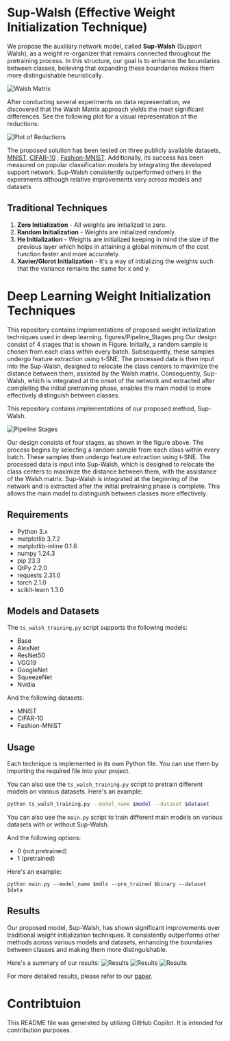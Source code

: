 # Sup-Walsh (Effective Weight Initialization Technique)

We propose the auxiliary network model, called  $\textbf{Sup-Walsh}$  (Support Walsh), as a weight re-organizer that remains connected throughout the pretraining process. In this structure, our goal is to enhance the boundaries between classes, believing that expanding these boundaries makes them more distinguishable heuristically.

![Walsh Matrix](figures/Walsh_Matrix.png)


After conducting several experiments on data representation, we discovered that the Walsh Matrix approach yields the most significant differences. See the following plot for a visual representation of the reductions: 

![Plot of Reductions](figures/Plot_of_Reductions.png)

The proposed solution has been tested on three publicly available datasets, [MNIST](http://yann.lecun.com/exdb/mnist/), [CIFAR-10](https://www.cs.toronto.edu/~kriz/cifar.html) , [Fashion-MNIST](https://github.com/zalandoresearch/fashion-mnist). Additionally, its success has been measured on popular classification models by integrating the developed support network. Sup-Walsh consistently outperformed others in the experiments although relative improvements vary across models and datasets


## Traditional Techniques

1. **Zero Initialization** - All weights are initialized to zero.
2. **Random Initialization** - Weights are initialized randomly.
3. **He Initialization** - Weights are initialized keeping in mind the size of the previous layer which helps in attaining a global minimum of the cost function faster and more accurately.
4. **Xavier/Glorot Initialization** - It's a way of initializing the weights such that the variance remains the same for x and y.


# Deep Learning Weight Initialization Techniques

This repository contains implementations of proposed weight initialization techniques used in deep learning. figures/Pipeline_Stages.png
Our design consist of 4 stages that is shown in Figure.  Initially, a random sample is chosen from each class within every batch. Subsequently, these samples undergo feature extraction using t-SNE. The processed data is then input into the Sup-Walsh, designed to relocate the class centers to maximize the distance between them, assisted by the Walsh matrix. Consequently, Sup-Walsh, which is integrated at the onset of the network and extracted after completing the initial pretraining phase, enables the main model to more effectively distinguish between classes. 

This repository contains implementations of our proposed method, Sup-Walsh. 

![Pipeline Stages](figures/Pipeline_Stages.png)

Our design consists of four stages, as shown in the figure above. The process begins by selecting a random sample from each class within every batch. These samples then undergo feature extraction using t-SNE. The processed data is input into Sup-Walsh, which is designed to relocate the class centers to maximize the distance between them, with the assistance of the Walsh matrix. Sup-Walsh is integrated at the beginning of the network and is extracted after the initial pretraining phase is complete. This allows the main model to distinguish between classes more effectively.

## Requirements

- Python 3.x
- matplotlib 3.7.2
- matplotlib-inline 0.1.6
- numpy 1.24.3
- pip  23.3
- QtPy 2.2.0
- requests 2.31.0
- torch 2.1.0
- scikit-learn 1.3.0

## Models and Datasets

The `ts_walsh_training.py` script supports the following models:

- Base
- AlexNet
- ResNet50
- VGG19
- GoogleNet
- SqueezeNet
- Nvidia

And the following datasets:

- MNIST
- CIFAR-10
- Fashion-MNIST

## Usage

Each technique is implemented in its own Python file. You can use them by importing the required file into your project.

You can also use the `ts_walsh_training.py` script to pretrain different models on various datasets. Here's an example:

```bash
python ts_walsh_training.py --model_name $model --dataset $dataset
```

You can also use the `main.py` script to train different main models on various datasets with or without Sup-Walsh.

And the following options:

- 0 (not pretrained)
- 1 (pretrained)

Here's an example:

```
python main.py --model_name $mdls --pre_trained $binary --dataset $data
```

## Results

Our proposed model, Sup-Walsh, has shown significant improvements over traditional weight initialization techniques. It consistently outperforms other methods across various models and datasets, enhancing the boundaries between classes and making them more distinguishable.

Here's a summary of our results:
![Results](figures/1.png)
![Results](figures/2.png)
![Results](figures/3.png)

For more detailed results, please refer to our [paper](link-to-paper).

# Contribtuion

This README file was generated by utilizng GitHub Copilot. It is intended for contribution purposes.

